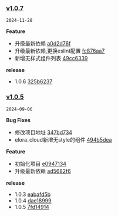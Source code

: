 ### [v1.0.7](https://github.com/Elora-Cloud/elora-unplugin-vue-components/compare/v1.0.5...v1.0.7)

`2024-11-28`

**Feature**

- 升级最新依赖 [a0d2d76f](https://github.com/Elora-Cloud/elora-unplugin-vue-components/commit/a0d2d76fd6d87c88a8470b9bc7de48d230187fdf)
- 升级最新依赖,更换eslint配置 [fc876aa7](https://github.com/Elora-Cloud/elora-unplugin-vue-components/commit/fc876aa7eb3d875a49908a5b4a61ef0f81857450)
- 新增无样式组件列表 [49cc6339](https://github.com/Elora-Cloud/elora-unplugin-vue-components/commit/49cc63390e12cd818f4cb2fe93e397dfd725b1cd)

**release**

- 1.0.6 [325b6237](https://github.com/Elora-Cloud/elora-unplugin-vue-components/commit/325b62370f4507a9e8328e65106accd26aa52a45)
### [v1.0.5](https://github.com/Elora-Cloud/elora-unplugin-vue-components/compare/e0947134f86a2e64041cdd4e96762e4d068a2a6f...v1.0.5)

`2024-09-06`

**Bug Fixes**

- 修改项目地址 [347bd734](https://github.com/Elora-Cloud/elora-unplugin-vue-components/commit/347bd734ccf4dfc1126756a2a1f6f53501f254dc)
- elora_cloud新增无style的组件 [494b5dea](https://github.com/Elora-Cloud/elora-unplugin-vue-components/commit/494b5dea7ce3fbcedd865d47ec217d1ecc38acb3)

**Feature**

- 初始化项目 [e0947134](https://github.com/Elora-Cloud/elora-unplugin-vue-components/commit/e0947134f86a2e64041cdd4e96762e4d068a2a6f)
- 升级最新依赖 [ad5682f6](https://github.com/Elora-Cloud/elora-unplugin-vue-components/commit/ad5682f647536f7ba8ba2ea9ffde1d7df9540bef)

**release**

- 1.0.3 [eabafd5b](https://github.com/Elora-Cloud/elora-unplugin-vue-components/commit/eabafd5bc7e67ec2419e4071b08af4e0d7edf31c)
- 1.0.4 [dae18999](https://github.com/Elora-Cloud/elora-unplugin-vue-components/commit/dae189994e8eeae665f38d7400fd5d78437c2600)
- 1.0.5 [7fd14914](https://github.com/Elora-Cloud/elora-unplugin-vue-components/commit/7fd14914eb4dbb1b31949a401422323da88e686a)
